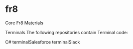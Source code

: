 # fr8
Core Fr8 Materials

Terminals
The following repositories contain Terminal code:

C#
terminalSalesforce
terminalSlack
